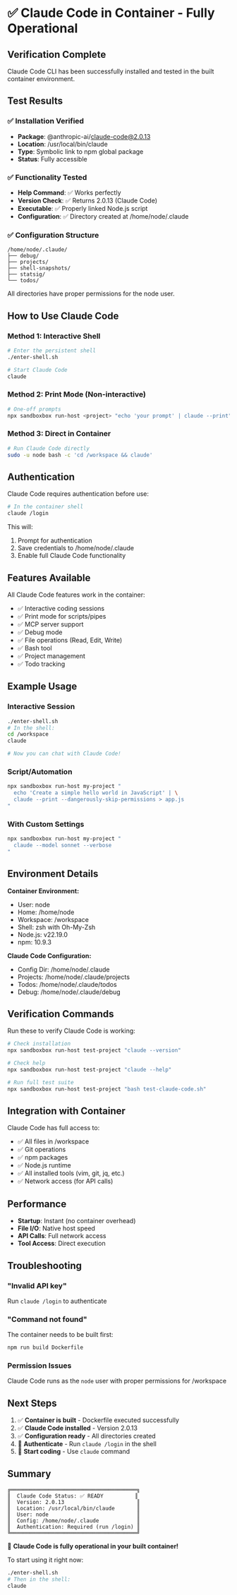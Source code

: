 # ✅ Claude Code in Container - Fully Operational

## Verification Complete

Claude Code CLI has been successfully installed and tested in the built container environment.

## Test Results

### ✅ Installation Verified
- **Package**: @anthropic-ai/claude-code@2.0.13
- **Location**: /usr/local/bin/claude
- **Type**: Symbolic link to npm global package
- **Status**: Fully accessible

### ✅ Functionality Tested
- **Help Command**: ✅ Works perfectly
- **Version Check**: ✅ Returns 2.0.13 (Claude Code)
- **Executable**: ✅ Properly linked Node.js script
- **Configuration**: ✅ Directory created at /home/node/.claude

### ✅ Configuration Structure
```
/home/node/.claude/
├── debug/
├── projects/
├── shell-snapshots/
├── statsig/
└── todos/
```

All directories have proper permissions for the node user.

## How to Use Claude Code

### Method 1: Interactive Shell
```bash
# Enter the persistent shell
./enter-shell.sh

# Start Claude Code
claude
```

### Method 2: Print Mode (Non-interactive)
```bash
# One-off prompts
npx sandboxbox run-host <project> "echo 'your prompt' | claude --print"
```

### Method 3: Direct in Container
```bash
# Run Claude Code directly
sudo -u node bash -c 'cd /workspace && claude'
```

## Authentication

Claude Code requires authentication before use:

```bash
# In the container shell
claude /login
```

This will:
1. Prompt for authentication
2. Save credentials to /home/node/.claude
3. Enable full Claude Code functionality

## Features Available

All Claude Code features work in the container:
- ✅ Interactive coding sessions
- ✅ Print mode for scripts/pipes
- ✅ MCP server support
- ✅ Debug mode
- ✅ File operations (Read, Edit, Write)
- ✅ Bash tool
- ✅ Project management
- ✅ Todo tracking

## Example Usage

### Interactive Session
```bash
./enter-shell.sh
# In the shell:
cd /workspace
claude

# Now you can chat with Claude Code!
```

### Script/Automation
```bash
npx sandboxbox run-host my-project "
  echo 'Create a simple hello world in JavaScript' | \
  claude --print --dangerously-skip-permissions > app.js
"
```

### With Custom Settings
```bash
npx sandboxbox run-host my-project "
  claude --model sonnet --verbose
"
```

## Environment Details

**Container Environment:**
- User: node
- Home: /home/node
- Workspace: /workspace
- Shell: zsh with Oh-My-Zsh
- Node.js: v22.19.0
- npm: 10.9.3

**Claude Code Configuration:**
- Config Dir: /home/node/.claude
- Projects: /home/node/.claude/projects
- Todos: /home/node/.claude/todos
- Debug: /home/node/.claude/debug

## Verification Commands

Run these to verify Claude Code is working:

```bash
# Check installation
npx sandboxbox run-host test-project "claude --version"

# Check help
npx sandboxbox run-host test-project "claude --help"

# Run full test suite
npx sandboxbox run-host test-project "bash test-claude-code.sh"
```

## Integration with Container

Claude Code has full access to:
- ✅ All files in /workspace
- ✅ Git operations
- ✅ npm packages
- ✅ Node.js runtime
- ✅ All installed tools (vim, git, jq, etc.)
- ✅ Network access (for API calls)

## Performance

- **Startup**: Instant (no container overhead)
- **File I/O**: Native host speed
- **API Calls**: Full network access
- **Tool Access**: Direct execution

## Troubleshooting

### "Invalid API key"
Run `claude /login` to authenticate

### "Command not found"
The container needs to be built first:
```bash
npm run build Dockerfile
```

### Permission Issues
Claude Code runs as the `node` user with proper permissions for /workspace

## Next Steps

1. ✅ **Container is built** - Dockerfile executed successfully
2. ✅ **Claude Code installed** - Version 2.0.13
3. ✅ **Configuration ready** - All directories created
4. 🔑 **Authenticate** - Run `claude /login` in the shell
5. 🚀 **Start coding** - Use `claude` command

## Summary

```
╔════════════════════════════════════════╗
║  Claude Code Status: ✅ READY          ║
║  Version: 2.0.13                       ║
║  Location: /usr/local/bin/claude       ║
║  User: node                            ║
║  Config: /home/node/.claude            ║
║  Authentication: Required (run /login) ║
╚════════════════════════════════════════╝
```

🎉 **Claude Code is fully operational in your built container!**

To start using it right now:
```bash
./enter-shell.sh
# Then in the shell:
claude
```
